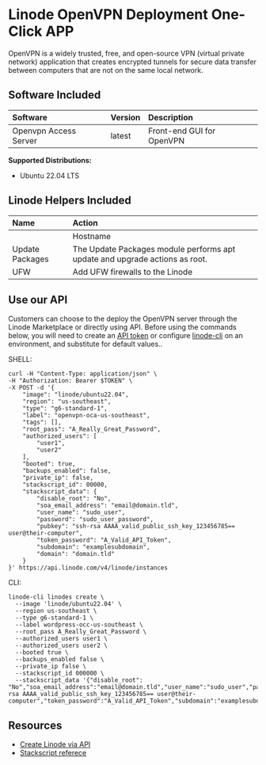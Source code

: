 # Linode OpenVPN Deployment One-Click APP

OpenVPN is a widely trusted, free, and open-source VPN (virtual private network) application that creates encrypted tunnels for secure data transfer between computers that are not on the same local network.

## Software Included

| Software  | Version   | Description   |
| :---      | :----     | :---          |
| Openvpn Access Server | latest |  Front-end GUI for OpenVPN |

**Supported Distributions:**

- Ubuntu 22.04 LTS

## Linode Helpers Included

| Name  | Action  |
| :---  | :---    |
|| Hostname   | Assigns a hostname to the Linode based on domains provided via UDF or uses default rDNS. | The Hostname module accepts a UDF to assign a FQDN and write to the `/etc/hosts` file. If no domain is provided the default `ip.linodeusercontent.com` rDNS will be used. For consistency, DNS and SSL configurations should use the Hostname generated `_domain` var when possible. |
| Update Packages   | The Update Packages module performs apt update and upgrade actions as root.  |
| UFW   | Add UFW firewalls to the Linode  | The UFW module will import a `ufw_rules.yml` provided in `roles/$APP/tasks` and enables the service.  |


## Use our API

Customers can choose to the deploy the OpenVPN server through the Linode Marketplace or directly using API. Before using the commands below, you will need to create an [API token](https://www.linode.com/docs/products/tools/linode-api/get-started/#create-an-api-token) or configure [linode-cli](https://www.linode.com/products/cli/) on an environment, and substitute for default values..

SHELL:
```
curl -H "Content-Type: application/json" \
-H "Authorization: Bearer $TOKEN" \
-X POST -d '{
    "image": "linode/ubuntu22.04",
    "region": "us-southeast",
    "type": "g6-standard-1",
    "label": "openvpn-oca-us-southeast",
    "tags": [],
    "root_pass": "A_Really_Great_Password",
    "authorized_users": [
        "user1",
        "user2"
    ],
    "booted": true,
    "backups_enabled": false,
    "private_ip": false,
    "stackscript_id": 00000,
    "stackscript_data": {
        "disable_root": "No",
        "soa_email_address": "email@domain.tld",
        "user_name": "sudo_user",
        "password": "sudo_user_password",
        "pubkey": "ssh-rsa AAAA_valid_public_ssh_key_123456785== user@their-computer",
        "token_password": "A_Valid_API_Token",
        "subdomain": "examplesubdomain",
        "domain": "domain.tld"
    }
}' https://api.linode.com/v4/linode/instances
```
CLI:
```
linode-cli linodes create \
  --image 'linode/ubuntu22.04' \
  --region us-southeast \
  --type g6-standard-1 \
  --label wordpress-occ-us-southeast \
  --root_pass A_Really_Great_Password \
  --authorized_users user1 \
  --authorized_users user2 \
  --booted true \
  --backups_enabled false \
  --private_ip false \
  --stackscript_id 000000 \
  --stackscript_data '{"disable_root": "No","soa_email_address":"email@domain.tld","user_name":"sudo_user","password":"sudo_user_password","pubkey":"ssh-rsa AAAA_valid_public_ssh_key_123456785== user@their-computer","token_password":"A_Valid_API_Token","subdomain":"examplesubdomain","domain":"domain.tld"}'
```

## Resources

- [Create Linode via API](https://www.linode.com/docs/api/linode-instances/#linode-create)
- [Stackscript referece](https://www.linode.com/docs/guides/writing-scripts-for-use-with-linode-stackscripts-a-tutorial/#user-defined-fields-udfs)

